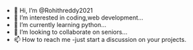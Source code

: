 - 👋 Hi, I’m @Rohithreddy2021
- 👀 I’m interested in coding,web development...
- 🌱 I’m currently learning python...
- 💞️ I’m looking to collaborate on seniors...
- 📫 How to reach me -just start a discussion on your projects.

<!---
Rohithreddy2021/Rohithreddy2021 is a ✨ special ✨ repository because its `README.md` (this file) appears on your GitHub profile.
You can click the Preview link to take a look at your changes.
--->
